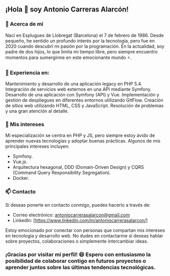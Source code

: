 ## ¡Hola 👋 soy Antonio Carreras Alarcón!

### 💬 Acerca de mí
Nací en Esplugues de Llobregat (Barcelona) el 7 de febrero de 1986. Desde pequeño, he sentido un profundo interés por la tecnología, pero fue en 2020 cuando descubrí mi pasión por la programación. En la actualidad, soy padre de dos hijos, lo que limita mi tiempo libre, pero siempre encuentro momentos para sumergirme en este emocionante mundo ⚡.

### 🔭 Experiencia en:
Mantenimiento y desarrollo de una aplicación legacy en PHP 5.4.
Integración de servicios web externos en una API mediante Symfony.
Desarrollo de una aplicación con Symfony (API) y Vue.
Implementación y gestión de despliegues en diferentes entornos utilizando GitFlow.
Creación de sitios web utilizando HTML, CSS y JavaScript.
Resolución de problemas y una gran atención al detalle.

### 🌱 Mis intereses
Mi especialización se centra en PHP y JS, pero siempre estoy ávido de aprender nuevas tecnologías y adoptar buenas prácticas. Algunos de mis principales intereses incluyen:

- Symfony.
- Vue.js.
- Arquitectura hexagonal, DDD (Domain-Driven Design) y CQRS (Command Query Responsibility Segregation).
- Docker.

### 📫 Contacto
Si deseas ponerte en contacto conmigo, puedes hacerlo a través de:

- Correo electrónico: antoniocarrerasalarcon@gmail.com
- LinkedIn: [https://www.linkedin.com/in/antoniocarrerasalarcon/]

Estoy emocionado por conectar con personas que compartan mis intereses en tecnología y desarrollo web. No dudes en contactarme si deseas hablar sobre proyectos, colaboraciones o simplemente intercambiar ideas.

### ¡Gracias por visitar mi perfil! 😄 Espero con entusiasmo la posibilidad de colaborar contigo en futuros proyectos o aprender juntos sobre las últimas tendencias tecnológicas.